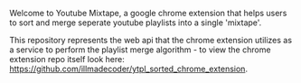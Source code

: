 Welcome to Youtube Mixtape, a google chrome extension that helps users to sort and merge seperate youtube playlists into a single 'mixtape'.

This repository represents the web api that the chrome extension utilizes as a service to perform the playlist merge algorithm - to view the chrome extension repo itself look here: https://github.com/illmadecoder/ytpl_sorted_chrome_extension.
